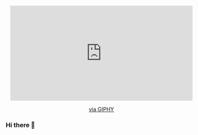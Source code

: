 <div id="header" align="center">
  <iframe src="https://giphy.com/embed/bzoD9WOiU1wAg" width="480" height="250" frameBorder="0" class="giphy-embed" allowFullScreen></iframe><p><a href="https://giphy.com/gifs/dog-hachi-akita-bzoD9WOiU1wAg">via GIPHY</a></p>
</div>

### Hi there 👋

<!--
**sbruneuskaya/sbruneuskaya** is a ✨ _special_ ✨ repository because its `README.md` (this file) appears on your GitHub profile.

Here are some ideas to get you started:

- 🔭 I’m currently working on ...
- 🌱 I’m currently learning ...
- 👯 I’m looking to collaborate on ...
- 🤔 I’m looking for help with ...
- 💬 Ask me about ...
- 📫 How to reach me: ...
- 😄 Pronouns: ...
- ⚡ Fun fact: ...
-->
